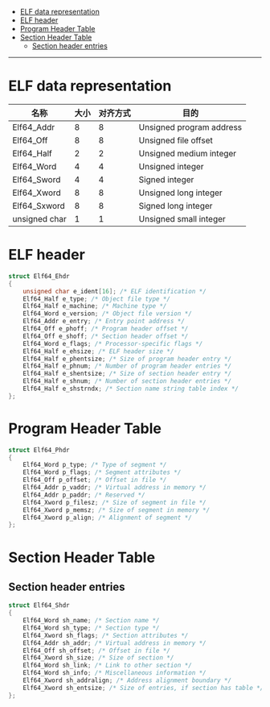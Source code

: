
- [ELF data representation](#elf-data-representation)
- [ELF header](#elf-header)
- [Program Header Table](#program-header-table)
- [Section Header Table](#section-header-table)
  - [Section header entries](#section-header-entries)

----
# ELF data representation

| 名称          | 大小 | 对齐方式 | 目的                     |
| ------------- | ---- | -------- | ------------------------ |
| Elf64_Addr    | 8    | 8        | Unsigned program address |
| Elf64_Off     | 8    | 8        | Unsigned file offset     |
| Elf64_Half    | 2    | 2        | Unsigned medium integer  |
| Elf64_Word    | 4    | 4        | Unsigned integer         |
| Elf64_Sword   | 4    | 4        | Signed integer           |
| Elf64_Xword   | 8    | 8        | Unsigned long integer    |
| Elf64_Sxword  | 8    | 8        | Signed long integer      |
| unsigned char | 1    | 1        | Unsigned small integer   |



# ELF header
```c
struct Elf64_Ehdr
{
    unsigned char e_ident[16]; /* ELF identification */
    Elf64_Half e_type; /* Object file type */
    Elf64_Half e_machine; /* Machine type */
    Elf64_Word e_version; /* Object file version */
    Elf64_Addr e_entry; /* Entry point address */
    Elf64_Off e_phoff; /* Program header offset */
    Elf64_Off e_shoff; /* Section header offset */
    Elf64_Word e_flags; /* Processor-specific flags */
    Elf64_Half e_ehsize; /* ELF header size */
    Elf64_Half e_phentsize; /* Size of program header entry */
    Elf64_Half e_phnum; /* Number of program header entries */
    Elf64_Half e_shentsize; /* Size of section header entry */
    Elf64_Half e_shnum; /* Number of section header entries */
    Elf64_Half e_shstrndx; /* Section name string table index */
};

```
# Program Header Table
```c
struct Elf64_Phdr
{
    Elf64_Word p_type; /* Type of segment */
    Elf64_Word p_flags; /* Segment attributes */
    Elf64_Off p_offset; /* Offset in file */
    Elf64_Addr p_vaddr; /* Virtual address in memory */
    Elf64_Addr p_paddr; /* Reserved */
    Elf64_Xword p_filesz; /* Size of segment in file */
    Elf64_Xword p_memsz; /* Size of segment in memory */
    Elf64_Xword p_align; /* Alignment of segment */
};
```
# Section Header Table

## Section header entries
```c
struct Elf64_Shdr
{
    Elf64_Word sh_name; /* Section name */
    Elf64_Word sh_type; /* Section type */
    Elf64_Xword sh_flags; /* Section attributes */
    Elf64_Addr sh_addr; /* Virtual address in memory */
    Elf64_Off sh_offset; /* Offset in file */
    Elf64_Xword sh_size; /* Size of section */
    Elf64_Word sh_link; /* Link to other section */
    Elf64_Word sh_info; /* Miscellaneous information */
    Elf64_Xword sh_addralign; /* Address alignment boundary */
    Elf64_Xword sh_entsize; /* Size of entries, if section has table */
};
```
